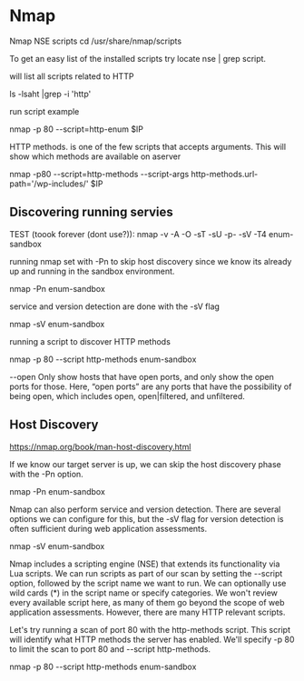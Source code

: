 # Nmap

Nmap NSE scripts
cd /usr/share/nmap/scripts

To get an easy list of the installed scripts try locate nse | grep script. 


will list all scripts related to HTTP


ls -lsaht |grep -i 'http'


run script example


nmap -p 80 --script=http-enum $IP



HTTP methods. is one of the few scripts that accepts arguments. This will show which methods are available on aserver


nmap -p80 --script=http-methods --script-args http-methods.url-path='/wp-includes/' $IP


## Discovering running servies

TEST (toook forever (dont use?)): nmap -v -A -O -sT -sU -p- -sV -T4 enum-sandbox

running nmap set with -Pn to skip host discovery since we know its already up and running in the sandbox environment. 


nmap -Pn enum-sandbox


service and version detection are done with the -sV flag


nmap -sV enum-sandbox


running a script to discover HTTP methods


nmap -p 80 --script http-methods enum-sandbox



--open
Only show hosts that have open ports, and only show the open ports for those. Here, “open ports” are any ports that have the possibility of being open, which includes open, open|filtered, and unfiltered.


## Host Discovery
https://nmap.org/book/man-host-discovery.html

 
 If we know our target server is up, we can skip the host discovery phase with the -Pn option.

 
 nmap -Pn enum-sandbox


 Nmap can also perform service and version detection. There are several options we can configure for this, but the -sV flag for version detection is often sufficient during web application assessments.

 
 nmap -sV enum-sandbox


Nmap includes a scripting engine (NSE) that extends its functionality via Lua scripts. We can run scripts as part of our scan by setting the --script option, followed by the script name we want to run. We can optionally use wild cards (*) in the script name or specify categories. We won't review every available script here, as many of them go beyond the scope of web application assessments. However, there are many HTTP relevant scripts.


Let's try running a scan of port 80 with the http-methods script. This script will identify what HTTP methods the server has enabled. We'll specify -p 80 to limit the scan to port 80 and --script http-methods.


nmap -p 80 --script http-methods enum-sandbox




